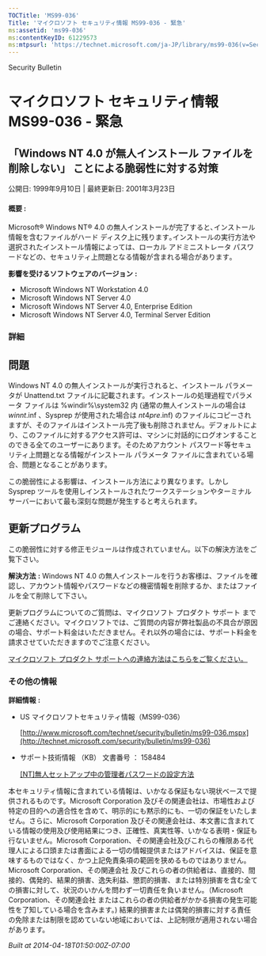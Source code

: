 ```yaml
---
TOCTitle: 'MS99-036'
Title: 'マイクロソフト セキュリティ情報 MS99-036 - 緊急'
ms:assetid: 'ms99-036'
ms:contentKeyID: 61229573
ms:mtpsurl: 'https://technet.microsoft.com/ja-JP/library/ms99-036(v=Security.10)'
---
```


Security Bulletin

マイクロソフト セキュリティ情報 MS99-036 - 緊急
===============================================

「Windows NT 4.0 が無人インストール ファイルを削除しない」 ことによる脆弱性に対する対策
---------------------------------------------------------------------------------------

公開日: 1999年9月10日 | 最終更新日: 2001年3月23日

#### 概要 :

Microsoft® Windows NT® 4.0 の無人インストールが完了すると､インストール情報を含むファイルがハード ディスク上に残ります｡インストールの実行方法や選択されたインストール情報によっては、ローカル アドミニストレータ パスワードなどの、セキュリティ上問題となる情報が含まれる場合があります｡

**影響を受けるソフトウェアのバージョン** **:**

-   Microsoft Windows NT Workstation 4.0
-   Microsoft Windows NT Server 4.0
-   Microsoft Windows NT Server 4.0, Enterprise Edition
-   Microsoft Windows NT Server 4.0, Terminal Server Edition

### 詳細

問題
----


Windows NT 4.0 の無人インストールが実行されると、インストール パラメータが Unattend.txt ファイルに記載されます。インストールの処理過程でパラメータ ファイルは %windir%\\system32 内 (通常の無人インストールの場合は $winnt$.inf 、Sysprep が使用された場合は $nt4pre$.inf) のファイルにコピーされますが、そのファイルはインストール完了後も削除されません。デフォルトにより、このファイルに対するアクセス許可は、マシンに対話的にログオンすることのできる全てのユーザーにあります。そのためアカウント パスワード等セキュリティ上問題となる情報がインストール パラメータ ファイルに含まれている場合、問題となることがあります。

この脆弱性による影響は、インストール方法により異なります。しかし Sysprep ツールを使用しインストールされたワークステーションやターミナル サーバーにおいて最も深刻な問題が発生すると考えられます。

更新プログラム
--------------


この脆弱性に対する修正モジュールは作成されていません。以下の解決方法をご覧下さい。

**解決方法** **:**
Windows NT 4.0 の無人インストールを行うお客様は、ファイルを確認し、アカウント情報やパスワードなどの機密情報を削除するか、またはファイルを全て削除して下さい。

更新プログラムについてのご質問は、マイクロソフト プロダクト サポート までご連絡ください。マイクロソフトでは、ご質問の内容が弊社製品の不具合が原因の場合、サポート料金はいただきません。それ以外の場合には、サポート料金を請求させていただきますのでご注意ください。

[マイクロソフト プロダクト サポートへの連絡方法はこちらをご覧ください。](http://www.microsoft.com/japan/security/support/patchqa.mspx)

### その他の情報

**詳細情報** **:**

-   US マイクロソフトセキュリティ情報（MS99-036）

    [http://www.microsoft.com/technet/security/bulletin/ms99-036.mspx](http://technet.microsoft.com/security/bulletin/ms99-036)
-   サポート技術情報 （KB） 文書番号 ： 158484

    [\[NT\]無人セットアップ中の管理者パスワードの設定方法](http://support.microsoft.com/kb/158484)

本セキュリティ情報に含まれている情報は、いかなる保証もない現状ベースで提供されるものです。Microsoft Corporation 及びその関連会社は、市場性および特定の目的への適合性を含めて、明示的にも黙示的にも、一切の保証をいたしません。さらに、Microsoft Corporation 及びその関連会社は、本文書に含まれている情報の使用及び使用結果につき、正確性、真実性等、いかなる表明・保証も行ないません。Microsoft Corporation、その関連会社及びこれらの権限ある代理人による口頭または書面による一切の情報提供またはアドバイスは、保証を意味するものではなく、かつ上記免責条項の範囲を狭めるものではありません。Microsoft Corporation、その関連会社 及びこれらの者の供給者は、直接的、間接的、偶発的、結果的損害、逸失利益、懲罰的損害、または特別損害を含む全ての損害に対して、状況のいかんを問わず一切責任を負いません。（Microsoft Corporation、その関連会社 またはこれらの者の供給者がかかる損害の発生可能性を了知している場合を含みます。) 結果的損害または偶発的損害に対する責任の免除または制限を認めていない地域においては、上記制限が適用されない場合があります。

*Built at 2014-04-18T01:50:00Z-07:00*
